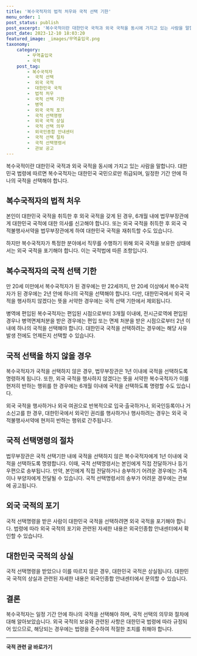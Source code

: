 ```yaml
---
title: '복수국적자의 법적 처우와 국적 선택 기한'
menu_order: 1
post_status: publish
post_excerpt: '복수국적이란 대한민국 국적과 외국 국적을 동시에 가지고 있는 사람을 말합니다. 대한민국 법령에 따르면 복수국적자는 대한민국 국민으로만 취급되며, 일정한 기간 안에 하나의 국적을 선택해야 합니다.'
post_date: 2023-12-10 18:03:20
featured_image: _images/무역출입국.png
taxonomy:
    category:
        - 무역출입국
        - 국적
    post_tag:
        - 복수국적자
        -  국적 선택
        -  외국 국적
        -  대한민국 국적
        -  법적 처우
        -  국적 선택 기한
        -  병역
        -  외국 국적 포기
        -  국적 선택명령
        -  외국 국적 상실
        -  국적 선택 의무
        -  외국인종합 안내센터
        -  국적 선택 절차
        -  국적 선택명령서
        -  관보 공고
---
```



복수국적이란 대한민국 국적과 외국 국적을 동시에 가지고 있는 사람을 말합니다. 대한민국 법령에 따르면 복수국적자는 대한민국 국민으로만 취급되며, 일정한 기간 안에 하나의 국적을 선택해야 합니다.

## 복수국적자의 법적 처우

본인이 대한민국 국적을 취득한 후 외국 국적을 갖게 된 경우, 6개월 내에 법무부장관에게 대한민국 국적에 대한 의사를 신고해야 합니다. 또는 외국 국적을 취득한 후 외국 국적불행사서약을 법무부장관에게 하여 대한민국 국적을 재취득할 수도 있습니다.

하지만 복수국적자가 특정한 분야에서 직무를 수행하기 위해 외국 국적을 보유한 상태에서는 외국 국적을 포기해야 합니다. 이는 국적법에 따른 조항입니다.

## 복수국적자의 국적 선택 기한

만 20세 미만에서 복수국적자가 된 경우에는 만 22세까지, 만 20세 이상에서 복수국적자가 된 경우에는 2년 안에 하나의 국적을 선택해야 합니다. 다만, 대한민국에서 외국 국적을 행사하지 않겠다는 뜻을 서약한 경우에는 국적 선택 기한에서 제외됩니다.

병역에 편입된 복수국적자는 편입된 시점으로부터 3개월 이내에, 전시근로역에 편입된 경우나 병역면제처분을 받은 경우에는 편입 또는 면제 처분을 받은 시점으로부터 2년 이내에 하나의 국적을 선택해야 합니다. 대한민국 국적을 선택하려는 경우에는 해당 사유 발생 전에도 언제든지 선택할 수 있습니다.

## 국적 선택을 하지 않을 경우

복수국적자가 국적을 선택하지 않은 경우, 법무부장관은 1년 이내에 국적을 선택하도록 명령하게 됩니다. 또한, 외국 국적을 행사하지 않겠다는 뜻을 서약한 복수국적자가 이를 현저히 반하는 행위를 한 경우에는 6개월 이내에 국적을 선택하도록 명령할 수도 있습니다.

외국 국적을 행사하거나 외국 여권으로 반복적으로 입국·출국하거나, 외국인등록이나 거소신고를 한 경우, 대한민국에서 외국인 권리를 행사하거나 행사하려는 경우는 외국 국적불행사서약에 현저히 반하는 행위로 간주됩니다.

## 국적 선택명령의 절차

법무부장관은 국적 선택기한 내에 국적을 선택하지 않은 복수국적자에게 1년 이내에 국적을 선택하도록 명령합니다. 이때, 국적 선택명령서는 본인에게 직접 전달하거나 등기우편으로 송부됩니다. 만약, 본인에게 직접 전달하거나 송부하기 어려운 경우에는 가족이나 부양자에게 전달될 수 있습니다. 국적 선택명령서의 송부가 어려운 경우에는 관보에 공고됩니다.

## 외국 국적의 포기

국적 선택명령을 받은 사람이 대한민국 국적을 선택하려면 외국 국적을 포기해야 합니다. 법령에 따라 외국 국적의 포기와 관련된 자세한 내용은 외국인종합 안내센터에서 확인할 수 있습니다.

## 대한민국 국적의 상실

국적 선택명령을 받았으나 이를 따르지 않은 경우, 대한민국 국적은 상실됩니다. 대한민국 국적의 상실과 관련된 자세한 내용은 외국인종합 안내센터에서 문의할 수 있습니다.

## 결론

복수국적자는 일정 기간 안에 하나의 국적을 선택해야 하며, 국적 선택의 의무와 절차에 대해 알아보았습니다. 외국 국적의 보유와 관련된 사항은 대한민국 법령에 따라 규정되어 있으므로, 해당되는 경우에는 법령을 준수하여 적절한 조치를 취해야 합니다.
<!-- wp:separator -->
<hr class="wp-block-separator has-alpha-channel-opacity"/>
<!-- /wp:separator -->

<!-- wp:group {"backgroundColor":"base","layout":{"type":"constrained"}} -->
<div class="wp-block-group has-base-background-color has-background"><!-- wp:paragraph {"align":"center","fontSize":"medium"} -->
<p class="has-text-align-center has-large-font-size"><strong>국적 관련 글 바로가기</strong></p>
<!-- /wp:paragraph -->


<!-- wp:latest-posts
{"categories":[{"id":14351,"count":19,"description":"","link":"https://uknowlaw.com/category/%ea%b5%ad%ec%a0%81/","name":"국적","slug":"국적","taxonomy":"category","parent":0,"meta":[],"_links":{"self":[{"href":"https://uknowlaw.com/wp-json/wp/v2/categories/14351"}],"collection":[{"href":"https://uknowlaw.com/wp-json/wp/v2/categories"}],"about":[{"href":"https://uknowlaw.com/wp-json/wp/v2/taxonomies/category"}],"wp:post_type":[{"href":"https://uknowlaw.com/wp-json/wp/v2/posts?categories=14351"}],"curies":[{"name":"wp","href":"https://api.w.org/{rel}","templated":true}]}}],"postsToShow":100,"excerptLength":28,"postLayout":"grid","columns":2,"featuredImageAlign":"left","featuredImageSizeSlug":"large","fontSize":"small"} /--></div>
<!-- /wp:group -->